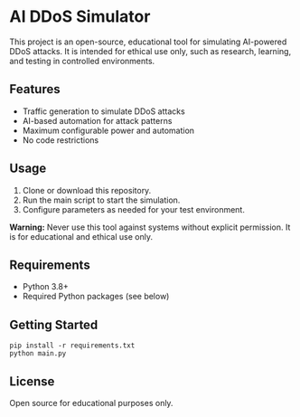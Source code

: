 # AI DDoS Simulator

This project is an open-source, educational tool for simulating AI-powered DDoS attacks. It is intended for ethical use only, such as research, learning, and testing in controlled environments.

## Features

- Traffic generation to simulate DDoS attacks
- AI-based automation for attack patterns
- Maximum configurable power and automation
- No code restrictions

## Usage

1. Clone or download this repository.
2. Run the main script to start the simulation.
3. Configure parameters as needed for your test environment.

**Warning:** Never use this tool against systems without explicit permission. It is for educational and ethical use only.

## Requirements

- Python 3.8+
- Required Python packages (see below)

## Getting Started

```
pip install -r requirements.txt
python main.py
```

## License

Open source for educational purposes only.
